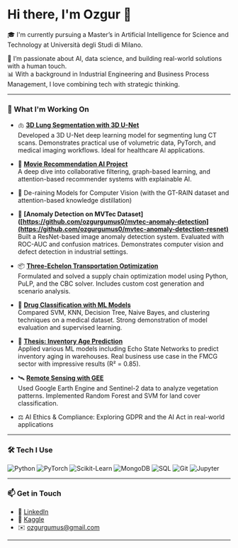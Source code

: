 # Hi there, I'm Ozgur 👋

🎓 I'm currently pursuing a Master’s in Artificial Intelligence for Science and Technology at Università degli Studi di Milano.

🚀 I’m passionate about AI, data science, and building real-world solutions with a human touch.  
📊 With a background in Industrial Engineering and Business Process Management, I love combining tech with strategic thinking.

---

### 💼 What I'm Working On

- 🫁 **[3D Lung Segmentation with 3D U-Net](https://github.com/ozgurgumus0/Deep-Learning-Based-3D-Lung-Segmentation)**  
  Developed a 3D U-Net deep learning model for segmenting lung CT scans. Demonstrates practical use of volumetric data, PyTorch, and medical imaging workflows. Ideal for healthcare AI applications.

- 🎥 **[Movie Recommendation AI Project](https://github.com/ozgurgumus0/Movie-Recommendation-AI)**  
  A deep dive into collaborative filtering, graph-based learning, and attention-based recommender systems with explainable AI.

- 📸 De-raining Models for Computer Vision (with the GT-RAIN dataset and attention-based knowledge distillation)

- 🤖 **[Anomaly Detection on MVTec Dataset]([https://github.com/ozgurgumus0/mvtec-anomaly-detection](https://github.com/ozgurgumus0/mvtec-anomaly-detection-resnet)**  
  Built a ResNet-based image anomaly detection system. Evaluated with ROC-AUC and confusion matrices. Demonstrates computer vision and defect detection in industrial settings.

- 📦 **[Three-Echelon Transportation Optimization](https://github.com/ozgurgumus0/three-echelon-transportation-model)**  
  Formulated and solved a supply chain optimization model using Python, PuLP, and the CBC solver. Includes custom cost generation and scenario analysis.

- 💊 **[Drug Classification with ML Models](https://github.com/ozgurgumus0/drug-classification-ml-models)**  
  Compared SVM, KNN, Decision Tree, Naive Bayes, and clustering techniques on a medical dataset. Strong demonstration of model evaluation and supervised learning.

- 🔬 **[Thesis: Inventory Age Prediction](https://github.com/ozgurgumus0/inventory-age-prediction-esn)**  
  Applied various ML models including Echo State Networks to predict inventory aging in warehouses. Real business use case in the FMCG sector with impressive results (R² = 0.85).

- 🛰️ **[Remote Sensing with GEE](https://github.com/ozgurgumus0/remote-sensing-ndvi-analysis-earthengine)**  
  Used Google Earth Engine and Sentinel-2 data to analyze vegetation patterns. Implemented Random Forest and SVM for land cover classification.

- ⚖️ AI Ethics & Compliance: Exploring GDPR and the AI Act in real-world applications

---

### 🛠️ Tech I Use

![Python](https://img.shields.io/badge/-Python-black?logo=python)
![PyTorch](https://img.shields.io/badge/-PyTorch-red?logo=pytorch)
![Scikit-Learn](https://img.shields.io/badge/-Scikit--Learn-orange?logo=scikit-learn)
![MongoDB](https://img.shields.io/badge/-MongoDB-4EA94B?logo=mongodb)
![SQL](https://img.shields.io/badge/-SQL-4479A1?logo=postgresql)
![Git](https://img.shields.io/badge/-Git-black?logo=git)
![Jupyter](https://img.shields.io/badge/-Jupyter-F37626?logo=jupyter)

---

### 📫 Get in Touch

- 💼 [LinkedIn](https://www.linkedin.com/in/ozgurgumus/)
- 🧠 [Kaggle](https://www.kaggle.com/ozgurgumus)
- ✉️ ozgurgumus@gmail.com

---
